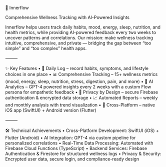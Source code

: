 🌊 Innerflow

Comprehensive Wellness Tracking with AI-Powered Insights

Innerflow helps users track daily habits, mood, energy, sleep, nutrition, and health metrics, while providing AI-powered feedback every two weeks to uncover patterns and correlations.
Our mission: make wellness tracking intuitive, comprehensive, and private — bridging the gap between “too simple” and “too complex” health apps.

⸻

✨ Key Features
	•	📅 Daily Log – record habits, symptoms, and lifestyle choices in one place
	•	📊 Comprehensive Tracking – 15+ wellness metrics (mood, energy, sleep, nutrition, stress, digestion, pain, and more)
	•	🤖 AI Analytics – GPT-4 powered insights every 2 weeks with a custom Flow persona for empathetic feedback
	•	🔐 Privacy by Design – secure Firebase authentication & encrypted data storage
	•	📈 Automated Reports – weekly and monthly analysis with trend visualization
	•	📱 Cross-Platform – native iOS app (SwiftUI) + Android version (Flutter)

⸻

🛠 Technical Achievements
	•	Cross-Platform Development: SwiftUI (iOS) + Flutter (Android)
	•	AI Integration: GPT-4 via custom pipeline for personalized correlations
	•	Real-Time Data Processing: Automated with Firebase Cloud Functions (TypeScript)
	•	Backend Services: Firebase Authentication & Firestore for structured wellness logs
	•	Privacy & Security: Encrypted user data, secure login, and compliance-ready design
